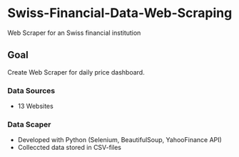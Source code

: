 # Swiss-Financial-Data-Web-Scraping

Web Scraper for an Swiss financial institution

## Goal
Create Web Scraper for daily price dashboard.

### Data Sources
- 13 Websites

### Data Scaper
- Developed with Python (Selenium, BeautifulSoup, YahooFinance API)
- Colleccted data stored in CSV-files


